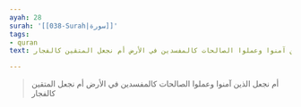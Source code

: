 ```yaml
---
ayah: 28
surah: '[[038-Surah|سورة]]'
tags:
- quran
text: أم نجعل الذين آمنوا وعملوا الصالحات كالمفسدين في الأرض أم نجعل المتقين كالفجار

---
```

> أم نجعل الذين آمنوا وعملوا الصالحات كالمفسدين في الأرض أم نجعل المتقين كالفجار
